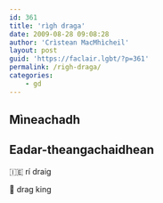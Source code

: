 ```yaml
---
id: 361
title: 'rìgh draga'
date: 2009-08-28 09:08:28
author: 'Crìstean MacMhìcheil'
layout: post
guid: 'https://faclair.lgbt/?p=361'
permalink: /righ-draga/
categories:
    - gd
---
```


## Mìneachadh

## Eadar-theangachaidhean

&#x1f1ee;&#x1f1ea; rí draig

&#x1f3f4;&#xe0067;&#xe0062;&#xe0065;&#xe006e;&#xe0067;&#xe007f; drag king